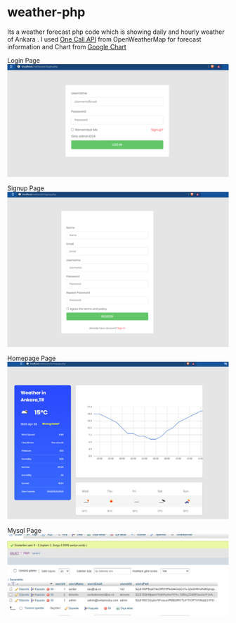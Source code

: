 # weather-php
Its a weather forecast php code which is showing daily and hourly weather of Ankara . I used  [One Call API](https://www.openweathermap.org/api/one-call-api)  from OpenWeatherMap for forecast information and Chart from [Google Chart](https://developers.google.com/chart)

Login Page
![Login](https://github.com/drokbers/weather-php/blob/main/img/logon1.PNG?raw=true)

Signup Page
![Signup](https://github.com/drokbers/weather-php/blob/main/img/signup.PNG?raw=true)

Homepage Page
![Homepage](https://github.com/drokbers/weather-php/blob/main/img/home.PNG?raw=true)

Mysql Page
![Mysql](https://github.com/drokbers/weather-php/blob/main/img/mysql.PNG?raw=true)
